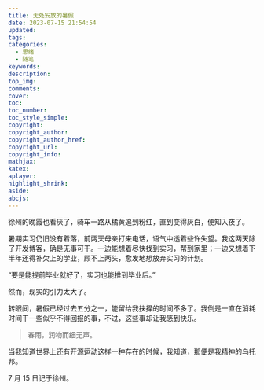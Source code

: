 ```yaml
---
title: 无处安放的暑假
date: 2023-07-15 21:54:54
updated:
tags:
categories:
  - 思绪
  - 随笔
keywords:
description:
top_img:
comments:
cover:
toc:
toc_number:
toc_style_simple:
copyright:
copyright_author:
copyright_author_href:
copyright_url:
copyright_info:
mathjax:
katex:
aplayer:
highlight_shrink:
aside:
abcjs:
---
```

徐州的晚霞也看厌了，骑车一路从橘黄追到粉红，直到变得灰白，便知入夜了。

暑期实习仍旧没有着落，前两天母亲打来电话，语气中透着些许失望。我这两天除了开发博客，确是无事可干。一边能想着尽快找到实习，帮到家里；一边又想着下半年还得补欠上的学业，顾不上两头，愈发地想放弃实习的计划。

“要是能提前毕业就好了，实习也能推到毕业后。”

然而，现实的引力太大了。

转眼间，暑假已经过去五分之一，能留给我抉择的时间不多了。我倒是一直在消耗时间干一些似乎不得回报的事，不过，这些事却让我感到快乐。

> 春雨，润物而细无声。

当我知道世界上还有开源运动这样一种存在的时候，我知道，那便是我精神的乌托邦。

7 月 15 日记于徐州。
